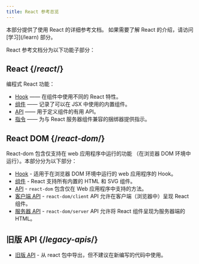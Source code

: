 ```yaml
---
title: React 参考总览
---
```


<Intro>
本部分提供了使用 React 的详细参考文档。
如果需要了解 React 的介绍，请访问 [学习](/learn) 部分。
</Intro>

React 参考文档分为以下功能子部分：

## React {/*react*/}
编程式 React 功能：
* [Hook](/reference/react/hooks) —— 在组件中使用不同的 React 特性。
* [组件](/reference/react/components) —— 记录了可以在 JSX 中使用的内置组件。
* [API](/reference/react/apis) —— 用于定义组件的有用 API。
* [指令](/reference/react/directives) —— 为与 React 服务器组件兼容的捆绑器提供指示。

## React DOM {/*react-dom*/}
React-dom 包含仅支持在 web 应用程序中运行的功能
（在浏览器 DOM 环境中运行）。本部分分为以下部分：

* [Hook](/reference/react-dom/hooks) - 适用于在浏览器 DOM 环境中运行的 web 应用程序的 Hook。
* [组件](/reference/react-dom/components) - React 支持所有内置的 HTML 和 SVG 组件。
* [API](/reference/react-dom) - `react-dom` 包含仅在 Web 应用程序中支持的方法。
* [客户端 API](/reference/react-dom/client) - `react-dom/client` API 允许在客户端（浏览器中）呈现 React 组件。
* [服务器 API](/reference/react-dom/server) - `react-dom/server` API 允许将 React 组件呈现为服务器端的 HTML。

## 旧版 API {/*legacy-apis*/}
* [旧版 API](/reference/react/legacy) - 从 react 包中导出，但不建议在新编写的代码中使用。
